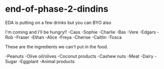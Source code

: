 # end-of-phase-2-dindins

EDA is putting on a few drinks but you can BYO also

I'm coming and I'll be hungry!!
-Cass
-Sophie
-Charlie
-Bas
-Vere
-Edgars
-Rob
-Fraser
-Ethan
-Alice
-Freya
-Cherise
-Caitlin
-Tosca



These are the ingredients we can't put in the food.

-Peanuts
-Olive oil/olives
-Coconut products
-Cashew nuts
-Meat
-Dairy
-Sugar
-Eggplant
-Animal products
